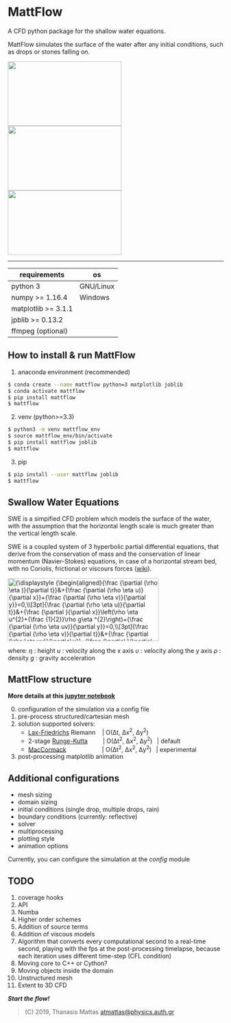 # MattFlow

A CFD python package for the shallow water equations.

MattFlow simulates the surface of the water after any initial conditions, such as drops or stones falling on.

<img src="https://media.giphy.com/media/jpVKPxzBiGoSvNYUrY/giphy.gif" width="265" height="150" /> <img src="https://media.giphy.com/media/VJNqBY7uKP3r0AvCcp/giphy.gif" width="265" height="150" /> <img src="https://media.giphy.com/media/QxYpANpE5snKSrdLJ5/giphy.gif" width="265" height="150" />

___

| requirements         | os        |
| -------------------- | --------- |
| python 3             | GNU/Linux |
| numpy >= 1.16.4      | Windows   |
| matplotlib >= 3.1.1  |           |
| jpblib >= 0.13.2     |           |
| ffmpeg (optional)    |           |

## How to install & run MattFlow

1. anaconda environment (recommended)

```bash
$ conda create --name mattflow python=3 matplotlib joblib
$ conda activate mattflow
$ pip install mattflow
$ mattflow
```

2. venv (python>=3.3)

```bash
$ python3 -m venv mattflow_env
$ source mattflow_env/bin/activate
$ pip install mattflow joblib
$ mattflow
```

3. pip

```bash
$ pip install --user mattflow joblib
$ mattflow
```

## Swallow Water Equations

SWE is a simpified CFD problem which models the surface of the water, with the assumption
that the horizontal length scale is much greater than the vertical length scale.

SWE is a coupled system of 3 hyperbolic partial differential equations, that derive from the
conservation of mass and the conservation of linear momentum (Navier-Stokes) equations, in
case of a horizontal stream bed, with no Coriolis, frictional or viscours forces ([wiki]).

<img src="https://wikimedia.org/api/rest_v1/media/math/render/svg/9b9d481407c0c835525291740de8d1c446265ce2" class="mwe-math-fallback-image-inline" aria-hidden="true" style="vertical-align: -18ex; width:46ex; height:19ex;" alt="{\displaystyle {\begin{aligned}{\frac {\partial (\rho \eta )}{\partial t}}&amp;+{\frac {\partial (\rho \eta u)}{\partial x}}+{\frac {\partial (\rho \eta v)}{\partial y}}=0,\\[3pt]{\frac {\partial (\rho \eta u)}{\partial t}}&amp;+{\frac {\partial }{\partial x}}\left(\rho \eta u^{2}+{\frac {1}{2}}\rho g\eta ^{2}\right)+{\frac {\partial (\rho \eta uv)}{\partial y}}=0,\\[3pt]{\frac {\partial (\rho \eta v)}{\partial t}}&amp;+{\frac {\partial (\rho \eta uv)}{\partial x}}+{\frac {\partial }{\partial y}}\left(\rho \eta v^{2}+{\frac {1}{2}}\rho g\eta ^{2}\right)=0.\end{aligned}}}">

where:
_η_ : height
_u_ : velocity along the x axis
_υ_ : velocity along the y axis
_ρ_ : density
_g_ : gravity acceleration

## MattFlow structure

**More details at this [jupyter notebook]**

0. configuration of the simulation via a config file
1. pre-process
structured/cartesian mesh
2. solution
   supported solvers:
   - [Lax-Friedrichs] Riemann
   &nbsp;&nbsp;                | O(Δt, Δx<sup>2</sup>, Δy<sup>2</sup>)
   - 2-stage [Runge-Kutta]
   &nbsp; &nbsp; &nbsp; &nbsp; | O(Δt<sup>2</sup>, Δx<sup>2</sup>, Δy<sup>2</sup>)
   &ensp;| default
   - [MacCormack]
   &emsp; &emsp; &emsp; &emsp; &nbsp; | O(Δt<sup>2</sup>, Δx<sup>2</sup>, Δy<sup>2</sup>)
   &ensp;| experimental
3. post-processing
   matplotlib animation

## Additional configurations

- mesh sizing
- domain sizing
- initial conditions (single drop, multiple drops, rain)
- boundary conditions (currently: reflective)
- solver
- multiprocessing
- plotting style
- animation options

Currently, you can configure the simulation at the _config_ module

## TODO

1. coverage hooks
2. API
3. Numba
4. Higher order schemes
5. Addition of source terms
6. Addition of viscous models
7. Algorithm that converts every computational second to a real-time second, playing with the fps
   at the post-processing timelapse, because each iteration uses different time-step (CFL condition)
8. Moving core to C++ or Cython?
9. Moving objects inside the domain
10. Unstructured mesh
11. Extent to 3D CFD

***Start the flow!***

>(C) 2019, Thanasis Mattas
>atmattas@physics.auth.gr


[//]: # "links"

[wiki]: <https://en.wikipedia.org/wiki/Shallow_water_equations>
[Lax-Friedrichs]: <https://en.wikipedia.org/wiki/Lax%E2%80%93Friedrichs_method>
[Runge-Kutta]: <https://en.wikipedia.org/wiki/Runge%E2%80%93Kutta_methods>
[Lax-Wendroff]: <https://en.wikipedia.org/wiki/Lax%E2%80%93Wendroff_method>
[MacCormack]: <https://en.wikipedia.org/wiki/MacCormack_method>
[jupyter notebook]: <https://colab.research.google.com/github/ThanasisMattas/mattflow/blob/master/notebooks/mattflow_notebook.ipynb#scrollTo=sqSJYpEwmJN3>
